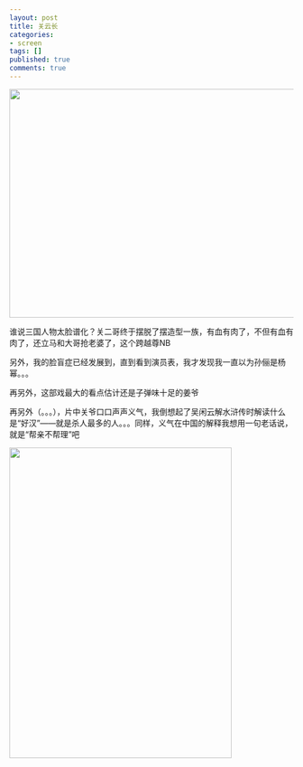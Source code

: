```yaml
---
layout: post
title: 关云长
categories:
- screen
tags: []
published: true
comments: true
---
```

<p><img class="alignnone" title="gyc" src="http://img001.photo.21cn.com/photos/album/20110415/o/6C4C1B64D3675E0D855B691764085BE7.jpg" alt="" width="550" height="405" /></p>

<p>谁说三国人物太脸谱化？关二哥终于摆脱了摆造型一族，有血有肉了，不但有血有肉了，还立马和大哥抢老婆了，这个跨越尊NB</p>

<p>另外，我的脸盲症已经发展到，直到看到演员表，我才发现我一直以为孙俪是杨幂。。。</p>

<p>再另外，这部戏最大的看点估计还是子弹味十足的姜爷</p>

<p>再另外（。。。），片中关爷口口声声义气，我倒想起了吴闲云解水浒传时解读什么是“好汉”——就是杀人最多的人。。。同样，义气在中国的解释我想用一句老话说，就是“帮亲不帮理”吧</p>

<p><img class="alignnone" title="gyc" src="http://img001.photo.21cn.com/photos/album/20110415/o/81A29DB07534E7AA852BD2F4E1CC3743.jpg" alt="" width="394" height="550" /></p>
